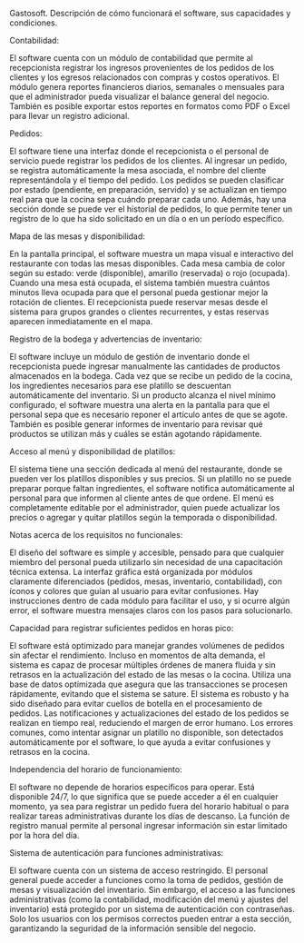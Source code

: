 Gastosoft. Descripción de cómo funcionará el software, sus capacidades y condiciones.

Contabilidad:  

El software cuenta con un módulo de contabilidad que permite al recepcionista registrar los ingresos provenientes de los pedidos de los clientes y los egresos relacionados con compras y costos operativos. El módulo genera reportes financieros diarios, semanales o mensuales para que el administrador pueda visualizar el balance general del negocio. También es posible exportar estos reportes en formatos como PDF o Excel para llevar un registro adicional.

Pedidos: 

El software tiene una interfaz donde el recepcionista o el personal de servicio puede registrar los pedidos de los clientes. Al ingresar un pedido, se registra automáticamente la mesa asociada, el nombre del cliente representándola y el tiempo del pedido. Los pedidos se pueden clasificar por estado (pendiente, en preparación, servido) y se actualizan en tiempo real para que la cocina sepa cuándo preparar cada uno. Además, hay una sección donde se puede ver el historial de pedidos, lo que permite tener un registro de lo que ha sido solicitado en un día o en un período específico.

Mapa de las mesas y disponibilidad:

En la pantalla principal, el software muestra un mapa visual e interactivo del restaurante con todas las mesas disponibles. Cada mesa cambia de color según su estado: verde (disponible), amarillo (reservada) o rojo (ocupada). Cuando una mesa está ocupada, el sistema también muestra cuántos minutos lleva ocupada para que el personal pueda gestionar mejor la rotación de clientes. El recepcionista puede reservar mesas desde el sistema para grupos grandes o clientes recurrentes, y estas reservas aparecen inmediatamente en el mapa.

Registro de la bodega y advertencias de inventario:

El software incluye un módulo de gestión de inventario donde el recepcionista puede ingresar manualmente las cantidades de productos almacenados en la bodega. Cada vez que se recibe un pedido de la cocina, los ingredientes necesarios para ese platillo se descuentan automáticamente del inventario. Si un producto alcanza el nivel mínimo configurado, el software muestra una alerta en la pantalla para que el personal sepa que es necesario reponer el artículo antes de que se agote. También es posible generar informes de inventario para revisar qué productos se utilizan más y cuáles se están agotando rápidamente.

Acceso al menú y disponibilidad de platillos:

El sistema tiene una sección dedicada al menú del restaurante, donde se pueden ver los platillos disponibles y sus precios.
Si un platillo no se puede preparar porque faltan ingredientes, el software notifica automáticamente al personal para que informen al cliente antes de que ordene. El menú es completamente editable por el administrador, quien puede actualizar los precios o agregar y quitar platillos según la temporada o disponibilidad.


Notas acerca de los requisitos no funcionales:

El diseño del software es simple y accesible, pensado para que cualquier miembro del personal pueda utilizarlo sin necesidad de una capacitación técnica extensa. La interfaz gráfica está organizada por módulos claramente diferenciados (pedidos, mesas, inventario, contabilidad), con íconos y colores que guían al usuario para evitar confusiones. Hay instrucciones dentro de cada módulo para facilitar el uso, y si ocurre algún error, el software muestra mensajes claros con los pasos para solucionarlo.

Capacidad para registrar suficientes pedidos en horas pico:

El software está optimizado para manejar grandes volúmenes de pedidos sin afectar el rendimiento. Incluso en momentos de alta demanda, el sistema es capaz de procesar múltiples órdenes de manera fluida y sin retrasos en la actualización del estado de las mesas o la cocina. Utiliza una base de datos optimizada que asegura que las transacciones se procesen rápidamente, evitando que el sistema se sature. El sistema es robusto y ha sido diseñado para evitar cuellos de botella en el procesamiento de pedidos. Las notificaciones y actualizaciones del estado de los pedidos se realizan en tiempo real, reduciendo el margen de error humano. Los errores comunes, como intentar asignar un platillo no disponible, son detectados automáticamente por el software, lo que ayuda a evitar confusiones y retrasos en la cocina.

Independencia del horario de funcionamiento:

El software no depende de horarios específicos para operar. Está disponible 24/7, lo que significa que se puede acceder a él en cualquier momento, ya sea para registrar un pedido fuera del horario habitual o para realizar tareas administrativas durante los días de descanso. La función de registro manual permite al personal ingresar información sin estar limitado por la hora del día. 

Sistema de autenticación para funciones administrativas:

El software cuenta con un sistema de acceso restringido. El personal general puede acceder a funciones como la toma de pedidos, gestión de mesas y visualización del inventario.
Sin embargo, el acceso a las funciones administrativas (como la contabilidad, modificación del menú y ajustes del inventario) está protegido por un sistema de autenticación con contraseñas. Solo los usuarios con los permisos correctos pueden entrar a esta sección, garantizando la seguridad de la información sensible del negocio.

